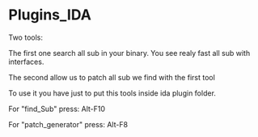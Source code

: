 # Plugins_IDA

Two tools:

The first one search all sub in your binary. You see realy fast all sub with interfaces.

The second allow us to patch all sub we find with the first tool

To use it you have just to put this tools inside ida plugin folder.

For "find_Sub" press: Alt-F10

For "patch_generator" press: Alt-F8
